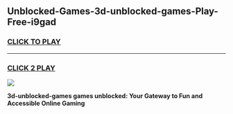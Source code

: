 
## Unblocked-Games-3d-unblocked-games-Play-Free-i9gad
<h3>
<a href="https://premium76.site?title=3d-unblocked-games&ref=23A">CLICK TO PLAY</a></h3>
<hr>

<h3>
<a href="https://premium76.site?title=3d-unblocked-games&ref=23A">CLICK 2 PLAY</a>
  
</h3>

<a href="https://premium76.site?title=3d-unblocked-games&ref=23A"><img src="https://clearcache.store/games.png"></a>


**3d-unblocked-games games unblocked: Your Gateway to Fun and Accessible Online Gaming**
